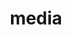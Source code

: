 ---
title: media
cascade:
    params:
        categories: media
        layout: 'media'
    target:
        kind: page
---